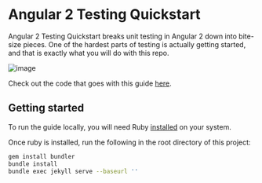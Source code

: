 # Angular 2 Testing Quickstart
Angular 2 Testing Quickstart breaks unit testing in Angular 2 down into bite-size pieces. One of the hardest parts of testing is actually getting started, and that is exactly what you will do with this repo.

![image](https://cloud.githubusercontent.com/assets/1544557/22717108/78bee818-ed56-11e6-8d75-6e2760da9b36.png)

Check out the code that goes with this guide [here](https://github.com/onehungrymind/angular-testing-examples).

## Getting started
To run the guide locally, you will need Ruby [installed](https://www.ruby-lang.org/en/documentation/installation/) on your system.

Once ruby is installed, run the following in the root directory of this project:

```bash
gem install bundler
bundle install
bundle exec jekyll serve --baseurl ''
```
